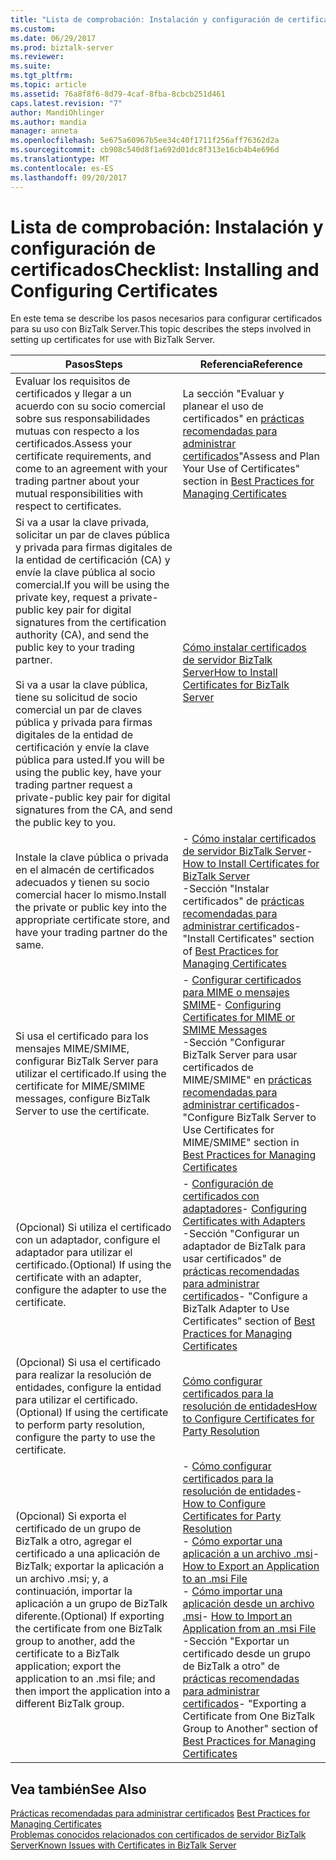 ```yaml
---
title: "Lista de comprobación: Instalación y configuración de certificados | Documentos de Microsoft"
ms.custom: 
ms.date: 06/29/2017
ms.prod: biztalk-server
ms.reviewer: 
ms.suite: 
ms.tgt_pltfrm: 
ms.topic: article
ms.assetid: 76a8f8f6-8d79-4caf-8fba-8cbcb251d461
caps.latest.revision: "7"
author: MandiOhlinger
ms.author: mandia
manager: anneta
ms.openlocfilehash: 5e675a60967b5ee34c40f1711f256aff76362d2a
ms.sourcegitcommit: cb908c540d8f1a692d01dc8f313e16cb4b4e696d
ms.translationtype: MT
ms.contentlocale: es-ES
ms.lasthandoff: 09/20/2017
---
```

# <a name="checklist-installing-and-configuring-certificates"></a><span data-ttu-id="f71bd-102">Lista de comprobación: Instalación y configuración de certificados</span><span class="sxs-lookup"><span data-stu-id="f71bd-102">Checklist: Installing and Configuring Certificates</span></span>
<span data-ttu-id="f71bd-103">En este tema se describe los pasos necesarios para configurar certificados para su uso con BizTalk Server.</span><span class="sxs-lookup"><span data-stu-id="f71bd-103">This topic describes the steps involved in setting up certificates for use with BizTalk Server.</span></span>  
  
|<span data-ttu-id="f71bd-104">Pasos</span><span class="sxs-lookup"><span data-stu-id="f71bd-104">Steps</span></span>|<span data-ttu-id="f71bd-105">Referencia</span><span class="sxs-lookup"><span data-stu-id="f71bd-105">Reference</span></span>|  
|-----------|---------------|  
|<span data-ttu-id="f71bd-106">Evaluar los requisitos de certificados y llegar a un acuerdo con su socio comercial sobre sus responsabilidades mutuas con respecto a los certificados.</span><span class="sxs-lookup"><span data-stu-id="f71bd-106">Assess your certificate requirements, and come to an agreement with your trading partner about your mutual responsibilities with respect to certificates.</span></span>|<span data-ttu-id="f71bd-107">La sección "Evaluar y planear el uso de certificados" en [prácticas recomendadas para administrar certificados](~/technical-guides/best-practices-for-managing-certificates2.md)</span><span class="sxs-lookup"><span data-stu-id="f71bd-107">"Assess and Plan Your Use of Certificates" section in [Best Practices for Managing Certificates](~/technical-guides/best-practices-for-managing-certificates2.md)</span></span>|  
|<span data-ttu-id="f71bd-108">Si va a usar la clave privada, solicitar un par de claves pública y privada para firmas digitales de la entidad de certificación (CA) y envíe la clave pública al socio comercial.</span><span class="sxs-lookup"><span data-stu-id="f71bd-108">If you will be using the private key, request a private-public key pair for digital signatures from the certification authority (CA), and send the public key to your trading partner.</span></span><br /><br /> <span data-ttu-id="f71bd-109">Si va a usar la clave pública, tiene su solicitud de socio comercial un par de claves pública y privada para firmas digitales de la entidad de certificación y envíe la clave pública para usted.</span><span class="sxs-lookup"><span data-stu-id="f71bd-109">If you will be using the public key, have your trading partner request a private-public key pair for digital signatures from the CA, and send the public key to you.</span></span>|[<span data-ttu-id="f71bd-110">Cómo instalar certificados de servidor BizTalk Server</span><span class="sxs-lookup"><span data-stu-id="f71bd-110">How to Install Certificates for BizTalk Server</span></span>](~/technical-guides/how-to-install-certificates-for-biztalk-server.md)|  
|<span data-ttu-id="f71bd-111">Instale la clave pública o privada en el almacén de certificados adecuados y tienen su socio comercial hacer lo mismo.</span><span class="sxs-lookup"><span data-stu-id="f71bd-111">Install the private or public key into the appropriate certificate store, and have your trading partner do the same.</span></span>|<span data-ttu-id="f71bd-112">-   [Cómo instalar certificados de servidor BizTalk Server](~/technical-guides/how-to-install-certificates-for-biztalk-server.md)</span><span class="sxs-lookup"><span data-stu-id="f71bd-112">-   [How to Install Certificates for BizTalk Server](~/technical-guides/how-to-install-certificates-for-biztalk-server.md)</span></span><br /><span data-ttu-id="f71bd-113">-Sección "Instalar certificados" de [prácticas recomendadas para administrar certificados](~/technical-guides/best-practices-for-managing-certificates2.md)</span><span class="sxs-lookup"><span data-stu-id="f71bd-113">-   "Install Certificates" section of [Best Practices for Managing Certificates](~/technical-guides/best-practices-for-managing-certificates2.md)</span></span>|  
|<span data-ttu-id="f71bd-114">Si usa el certificado para los mensajes MIME/SMIME, configurar BizTalk Server para utilizar el certificado.</span><span class="sxs-lookup"><span data-stu-id="f71bd-114">If using the certificate for MIME/SMIME messages, configure BizTalk Server to use the certificate.</span></span>|<span data-ttu-id="f71bd-115">-   [Configurar certificados para MIME o mensajes SMIME](../technical-guides/configuring-certificates-for-mime-or-smime-messages.md)</span><span class="sxs-lookup"><span data-stu-id="f71bd-115">-   [Configuring Certificates for MIME or SMIME Messages](../technical-guides/configuring-certificates-for-mime-or-smime-messages.md)</span></span><br /><span data-ttu-id="f71bd-116">-Sección "Configurar BizTalk Server para usar certificados de MIME/SMIME" en [prácticas recomendadas para administrar certificados](~/technical-guides/best-practices-for-managing-certificates2.md)</span><span class="sxs-lookup"><span data-stu-id="f71bd-116">-   "Configure BizTalk Server to Use Certificates for MIME/SMIME" section in [Best Practices for Managing Certificates](~/technical-guides/best-practices-for-managing-certificates2.md)</span></span>|  
|<span data-ttu-id="f71bd-117">(Opcional) Si utiliza el certificado con un adaptador, configure el adaptador para utilizar el certificado.</span><span class="sxs-lookup"><span data-stu-id="f71bd-117">(Optional) If using the certificate with an adapter, configure the adapter to use the certificate.</span></span>|<span data-ttu-id="f71bd-118">-   [Configuración de certificados con adaptadores](~/technical-guides/configuring-certificates-with-adapters.md)</span><span class="sxs-lookup"><span data-stu-id="f71bd-118">-   [Configuring Certificates with Adapters](~/technical-guides/configuring-certificates-with-adapters.md)</span></span><br /><span data-ttu-id="f71bd-119">-Sección "Configurar un adaptador de BizTalk para usar certificados" de [prácticas recomendadas para administrar certificados](~/technical-guides/best-practices-for-managing-certificates2.md)</span><span class="sxs-lookup"><span data-stu-id="f71bd-119">-   "Configure a BizTalk Adapter to Use Certificates" section of [Best Practices for Managing Certificates](~/technical-guides/best-practices-for-managing-certificates2.md)</span></span>|  
|<span data-ttu-id="f71bd-120">(Opcional) Si usa el certificado para realizar la resolución de entidades, configure la entidad para utilizar el certificado.</span><span class="sxs-lookup"><span data-stu-id="f71bd-120">(Optional) If using the certificate to perform party resolution, configure the party to use the certificate.</span></span>|[<span data-ttu-id="f71bd-121">Cómo configurar certificados para la resolución de entidades</span><span class="sxs-lookup"><span data-stu-id="f71bd-121">How to Configure Certificates for Party Resolution</span></span>](~/technical-guides/how-to-configure-certificates-for-party-resolution.md)|  
|<span data-ttu-id="f71bd-122">(Opcional) Si exporta el certificado de un grupo de BizTalk a otro, agregar el certificado a una aplicación de BizTalk; exportar la aplicación a un archivo .msi; y, a continuación, importar la aplicación a un grupo de BizTalk diferente.</span><span class="sxs-lookup"><span data-stu-id="f71bd-122">(Optional) If exporting the certificate from one BizTalk group to another, add the certificate to a BizTalk application; export the application to an .msi file; and then import the application into a different BizTalk group.</span></span>|<span data-ttu-id="f71bd-123">-   [Cómo configurar certificados para la resolución de entidades](~/technical-guides/how-to-configure-certificates-for-party-resolution.md)</span><span class="sxs-lookup"><span data-stu-id="f71bd-123">-   [How to Configure Certificates for Party Resolution](~/technical-guides/how-to-configure-certificates-for-party-resolution.md)</span></span><br /><span data-ttu-id="f71bd-124">-   [Cómo exportar una aplicación a un archivo .msi](~/technical-guides/how-to-export-an-application-to-an-msi-file.md)</span><span class="sxs-lookup"><span data-stu-id="f71bd-124">-   [How to Export an Application to an .msi File](~/technical-guides/how-to-export-an-application-to-an-msi-file.md)</span></span><br /><span data-ttu-id="f71bd-125">-   [Cómo importar una aplicación desde un archivo .msi](~/technical-guides/how-to-import-an-application-from-an-msi-file.md)</span><span class="sxs-lookup"><span data-stu-id="f71bd-125">-   [How to Import an Application from an .msi File](~/technical-guides/how-to-import-an-application-from-an-msi-file.md)</span></span><br /><span data-ttu-id="f71bd-126">-Sección "Exportar un certificado desde un grupo de BizTalk a otro" de [prácticas recomendadas para administrar certificados](~/technical-guides/best-practices-for-managing-certificates2.md)</span><span class="sxs-lookup"><span data-stu-id="f71bd-126">-   "Exporting a Certificate from One BizTalk Group to Another" section of [Best Practices for Managing Certificates](~/technical-guides/best-practices-for-managing-certificates2.md)</span></span>|  
  
## <a name="see-also"></a><span data-ttu-id="f71bd-127">Vea también</span><span class="sxs-lookup"><span data-stu-id="f71bd-127">See Also</span></span>  
 <span data-ttu-id="f71bd-128">[Prácticas recomendadas para administrar certificados](~/technical-guides/best-practices-for-managing-certificates2.md) </span><span class="sxs-lookup"><span data-stu-id="f71bd-128">[Best Practices for Managing Certificates](~/technical-guides/best-practices-for-managing-certificates2.md) </span></span>  
 [<span data-ttu-id="f71bd-129">Problemas conocidos relacionados con certificados de servidor BizTalk Server</span><span class="sxs-lookup"><span data-stu-id="f71bd-129">Known Issues with Certificates in BizTalk Server</span></span>](~/technical-guides/known-issues-with-certificates-in-biztalk-server.md)